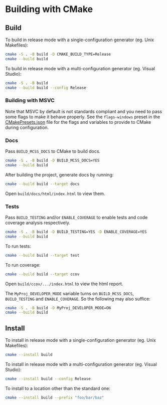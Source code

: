 # Building with CMake

## Build

To build in release mode with a single-configuration generator (eg. Unix Makefiles):
```sh
cmake -S . -B build -D CMAKE_BUILD_TYPE=Release
cmake --build build
```

To build in release mode with a multi-configuration generator (eg. Visual Studio):
```sh
cmake -S . -B build
cmake --build build --config Release
```

### Building with MSVC

Note that MSVC by default is not standards compliant and you need to pass some
flags to make it behave properly. See the `flags-windows` preset in the
[CMakePresets.json](CMakePresets.json) file for the flags and variables to provide to CMake during configuration.

### Docs

Pass `BUILD_MCSS_DOCS` to CMake to build docs.
```sh
cmake -S . -B build -D BUILD_MCSS_DOCS=YES
cmake --build build
```

After building the project, generate docs by running:
```sh
cmake --build build --target docs
```

Open `build/docs/html/index.html` to view them.

### Tests

Pass `BUILD_TESTING` and/or `ENABLE_COVERAGE` to enable tests and code coverage analysis respectively.
```sh
cmake -S . -B build -D BUILD_TESTING=YES -D ENABLE_COVERAGE=YES
cmake --build build
```

To run tests:
```sh
cmake --build build --target test
```

To run coverage:
```sh
cmake --build build --target ccov
```

Open `build/ccov/.../index.html` to view the html report.

The `MyProj_DEVELOPER_MODE` variable turns on `BUILD_MCSS_DOCS`, `BUILD_TESTING` and `ENABLE_COVERAGE`. So the following may also suffice:
```sh
cmake -S . -B build -D MyProj_DEVELOPER_MODE=ON
cmake --build build
```

## Install

To install in release mode with a single-configuration generator (eg. Unix Makefiles):
```sh
cmake --install build
```

To install in release mode with a multi-configuration generator (eg. Visual Studio):
```sh
cmake --install build --config Release
```

To install to a location other than the standard one:
```sh
cmake --install build --prefix "foo/bar/baz"
```